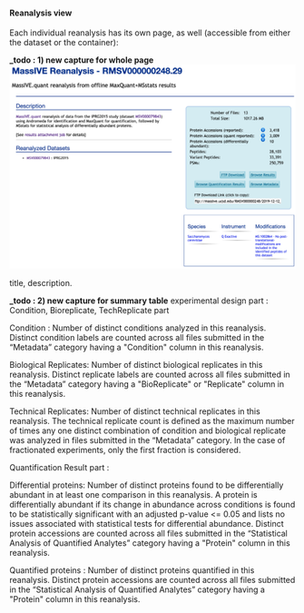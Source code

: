 

#### Reanalysis view
Each individual reanalysis has its own page, as well (accessible from either the dataset or the container):

**_todo : 1) new capture for whole page**
![](img/access_quant_reanalyses/datasetpage_show_reanalysis_iprg.png)

title, description.

**_todo : 2) new capture for summary table**
experimental design part : Condition, Bioreplicate, TechReplicate part

Condition : Number of distinct conditions analyzed in this reanalysis. Distinct condition labels are counted across all files submitted in the “Metadata” category having a "Condition" column in this reanalysis.

Biological Replicates: Number of distinct biological replicates in this reanalysis. Distinct replicate labels are counted across all files submitted in the “Metadata” category having a "BioReplicate" or "Replicate" column in this reanalysis.

Technical Replicates: Number of distinct technical replicates in this reanalysis. The technical replicate count is defined as the maximum number of times any one distinct combination of condition and biological replicate was analyzed in files submitted in the “Metadata” category. In the case of fractionated experiments, only the first fraction is considered.


Quantification Result part :

Differential proteins: Number of distinct proteins found to be differentially abundant in at least one comparison in this reanalysis. A protein is differentially abundant if its change in abundance across conditions is found to be statistically significant with an adjusted p-value <= 0.05 and lists no issues associated with statistical tests for differential abundance. Distinct protein accessions are counted across all files submitted in the “Statistical Analysis of Quantified Analytes” category having a "Protein" column in this reanalysis.

Quantified proteins : Number of distinct proteins quantified in this reanalysis. Distinct protein accessions are counted across all files submitted in the “Statistical Analysis of Quantified Analytes” category having a "Protein" column in this reanalysis.